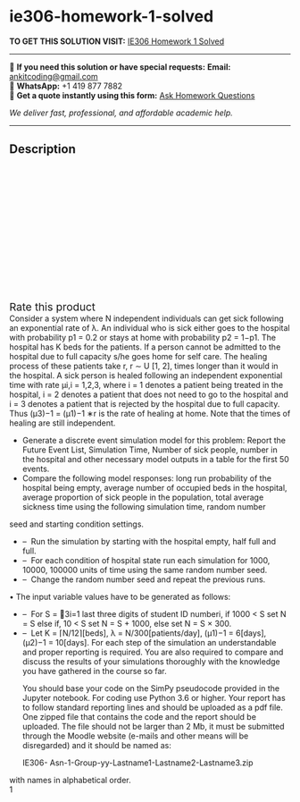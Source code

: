 # ie306-homework-1-solved
**TO GET THIS SOLUTION VISIT:** [IE306 Homework 1 Solved](https://www.ankitcodinghub.com/product/ie306-homework-1-solved/)


---

📩 **If you need this solution or have special requests:** **Email:** ankitcoding@gmail.com  
📱 **WhatsApp:** +1 419 877 7882  
📄 **Get a quote instantly using this form:** [Ask Homework Questions](https://www.ankitcodinghub.com/services/ask-homework-questions/)

*We deliver fast, professional, and affordable academic help.*

---

<h2>Description</h2>



<div class="kk-star-ratings kksr-auto kksr-align-center kksr-valign-top" data-payload="{&quot;align&quot;:&quot;center&quot;,&quot;id&quot;:&quot;92054&quot;,&quot;slug&quot;:&quot;default&quot;,&quot;valign&quot;:&quot;top&quot;,&quot;ignore&quot;:&quot;&quot;,&quot;reference&quot;:&quot;auto&quot;,&quot;class&quot;:&quot;&quot;,&quot;count&quot;:&quot;0&quot;,&quot;legendonly&quot;:&quot;&quot;,&quot;readonly&quot;:&quot;&quot;,&quot;score&quot;:&quot;0&quot;,&quot;starsonly&quot;:&quot;&quot;,&quot;best&quot;:&quot;5&quot;,&quot;gap&quot;:&quot;4&quot;,&quot;greet&quot;:&quot;Rate this product&quot;,&quot;legend&quot;:&quot;0\/5 - (0 votes)&quot;,&quot;size&quot;:&quot;24&quot;,&quot;title&quot;:&quot;IE306 Homework 1 Solved&quot;,&quot;width&quot;:&quot;0&quot;,&quot;_legend&quot;:&quot;{score}\/{best} - ({count} {votes})&quot;,&quot;font_factor&quot;:&quot;1.25&quot;}">

<div class="kksr-stars">

<div class="kksr-stars-inactive">
            <div class="kksr-star" data-star="1" style="padding-right: 4px">


<div class="kksr-icon" style="width: 24px; height: 24px;"></div>
        </div>
            <div class="kksr-star" data-star="2" style="padding-right: 4px">


<div class="kksr-icon" style="width: 24px; height: 24px;"></div>
        </div>
            <div class="kksr-star" data-star="3" style="padding-right: 4px">


<div class="kksr-icon" style="width: 24px; height: 24px;"></div>
        </div>
            <div class="kksr-star" data-star="4" style="padding-right: 4px">


<div class="kksr-icon" style="width: 24px; height: 24px;"></div>
        </div>
            <div class="kksr-star" data-star="5" style="padding-right: 4px">


<div class="kksr-icon" style="width: 24px; height: 24px;"></div>
        </div>
    </div>

<div class="kksr-stars-active" style="width: 0px;">
            <div class="kksr-star" style="padding-right: 4px">


<div class="kksr-icon" style="width: 24px; height: 24px;"></div>
        </div>
            <div class="kksr-star" style="padding-right: 4px">


<div class="kksr-icon" style="width: 24px; height: 24px;"></div>
        </div>
            <div class="kksr-star" style="padding-right: 4px">


<div class="kksr-icon" style="width: 24px; height: 24px;"></div>
        </div>
            <div class="kksr-star" style="padding-right: 4px">


<div class="kksr-icon" style="width: 24px; height: 24px;"></div>
        </div>
            <div class="kksr-star" style="padding-right: 4px">


<div class="kksr-icon" style="width: 24px; height: 24px;"></div>
        </div>
    </div>
</div>


<div class="kksr-legend" style="font-size: 19.2px;">
            <span class="kksr-muted">Rate this product</span>
    </div>
    </div>
<div class="page" title="Page 1">
<div class="layoutArea">
<div class="column">
Consider a system where N independent individuals can get sick following an exponential rate of λ. An individual who is sick either goes to the hospital with probability p1 = 0.2 or stays at home with probability p2 = 1−p1. The hospital has K beds for the patients. If a person cannot be admitted to the hospital due to full capacity s/he goes home for self care. The healing process of these patients take r, r ∼ U [1, 2], times longer than it would in the hospital. A sick person is healed following an independent exponential time with rate μi,i = 1,2,3, where i = 1 denotes a patient being treated in the hospital, i = 2 denotes a patient that does not need to go to the hospital and i = 3 denotes a patient that is rejected by the hospital due to full capacity. Thus (μ3)−1 = (μ1)−1 ∗r is the rate of healing at home. Note that the times of healing are still independent.

<ul>
<li>Generate a discrete event simulation model for this problem: Report the Future Event List, Simulation Time, Number of sick people, number in the hospital and other necessary model outputs in a table for the first 50 events.</li>
<li>Compare the following model responses: long run probability of the hospital being empty, average number of occupied beds in the hospital, average proportion of sick people in the population, total average sickness time using the following simulation time, random number</li>
</ul>
seed and starting condition settings.

<ul>
<li>– &nbsp;Run the simulation by starting with the hospital empty, half full and full.</li>
<li>– &nbsp;For each condition of hospital state run each simulation for 1000, 10000, 100000 units of
time using the same random number seed.
</li>
<li>– &nbsp;Change the random number seed and repeat the previous runs.</li>
</ul>
• The input variable values have to be generated as follows:

<ul>
<li>– &nbsp;For S = 􏰀3i=1 last three digits of student ID numberi, if 1000 &lt; S set N = S else if,
10 &lt; S set N = S + 1000, else set N = S × 300.
</li>
<li>– &nbsp;Let K = ⌈N/12⌉[beds], λ = N/300[patients/day], (μ1)−1 = 6[days], (μ2)−1 = 10[days].
For each step of the simulation an understandable and proper reporting is required. You are also required to compare and discuss the results of your simulations thoroughly with the knowledge you have gathered in the course so far.

You should base your code on the SimPy pseudocode provided in the Jupyter notebook. For coding use Python 3.6 or higher. Your report has to follow standard reporting lines and should be uploaded as a pdf file. One zipped file that contains the code and the report should be uploaded. The file should not be larger than 2 Mb, it must be submitted through the Moodle website (e-mails and other means will be disregarded) and it should be named as:

IE306- Asn-1-Group-yy-Lastname1-Lastname2-Lastname3.zip
</li>
</ul>
</div>
</div>
<div class="layoutArea">
<div class="column">
with names in alphabetical order.

</div>
</div>
<div class="layoutArea">
<div class="column">
1

</div>
</div>
</div>
